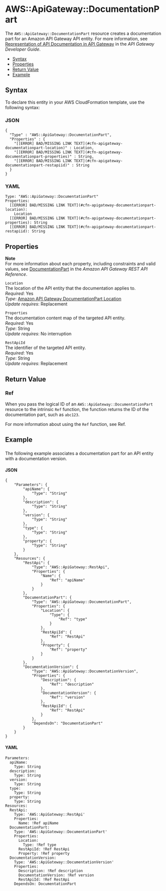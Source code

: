 # AWS::ApiGateway::DocumentationPart<a name="aws-resource-apigateway-documentationpart"></a>

The `AWS::ApiGateway::DocumentationPart` resource creates a documentation part for an Amazon API Gateway API entity\. For more information, see [ Representation of API Documentation in API Gateway](http://docs.aws.amazon.com/apigateway/latest/developerguide/api-gateway-documenting-api-content-representation.html) in the *API Gateway Developer Guide*\.


+ [Syntax](#aws-resource-apigateway-documentationpart-syntax)
+ [Properties](#aws-resource-apigateway-documentationpart-properties)
+ [Return Value](#aws-resource-apigateway-documentationpart-returnvalues)
+ [Example](#aws-resource-apigateway-documentationpart-examples)

## Syntax<a name="aws-resource-apigateway-documentationpart-syntax"></a>

To declare this entity in your AWS CloudFormation template, use the following syntax:

### JSON<a name="aws-resource-apigateway-documentationpart-syntax.json"></a>

```
{
  "Type" : "AWS::ApiGateway::DocumentationPart",
  "Properties" : {
    "[[ERROR] BAD/MISSING LINK TEXT](#cfn-apigateway-documentationpart-location)" : Location,
    "[[ERROR] BAD/MISSING LINK TEXT](#cfn-apigateway-documentationpart-properties)" : String,
    "[[ERROR] BAD/MISSING LINK TEXT](#cfn-apigateway-documentationpart-restapiid)" : String
  }
}
```

### YAML<a name="aws-resource-apigateway-documentationpart-syntax.yaml"></a>

```
Type: "AWS::ApiGateway::DocumentationPart"
Properties:
  [[ERROR] BAD/MISSING LINK TEXT](#cfn-apigateway-documentationpart-location): 
    Location
  [[ERROR] BAD/MISSING LINK TEXT](#cfn-apigateway-documentationpart-properties): String
  [[ERROR] BAD/MISSING LINK TEXT](#cfn-apigateway-documentationpart-restapiid): String
```

## Properties<a name="aws-resource-apigateway-documentationpart-properties"></a>

**Note**  
For more information about each property, including constraints and valid values, see [ DocumentationPart](http://docs.aws.amazon.com/apigateway/api-reference/resource/documentation-part) in the *Amazon API Gateway REST API Reference*\.

`Location`  
The location of the API entity that the documentation applies to\.  
 *Required*: Yes  
 *Type*: [Amazon API Gateway DocumentationPart Location](aws-properties-apigateway-documentationpart-location.md)  
 *Update requires*: Replacement 

`Properties`  
The documentation content map of the targeted API entity\.  
 *Required*: Yes  
*Type*: String  
 *Update requires*: No interruption 

`RestApiId`  
The identifier of the targeted API entity\.  
 *Required*: Yes  
*Type*: String  
 *Update requires*: Replacement 

## Return Value<a name="aws-resource-apigateway-documentationpart-returnvalues"></a>

### Ref<a name="aws-resource-apigateway-documentationpart-ref"></a>

When you pass the logical ID of an `AWS::ApiGateway::DocumentationPart` resource to the intrinsic `Ref` function, the function returns the ID of the documentation part, such as `abc123`\. 

For more information about using the `Ref` function, see Ref\.

## Example<a name="aws-resource-apigateway-documentationpart-examples"></a>

### <a name="w3ab2c21c10c40c13b3"></a>

The following example associates a documentation part for an API entity with a documentation version\.

#### JSON<a name="aws-resource-apigateway-documentationpart-example1.json"></a>

```
{
    "Parameters": {
        "apiName": {
            "Type": "String"
        },
        "description": {
            "Type": "String"
        },
        "version": {
            "Type": "String"
        },
        "type": {
            "Type": "String"
        },
        "property": {
            "Type": "String"
        }
    },
    "Resources": {
        "RestApi": {
            "Type": "AWS::ApiGateway::RestApi",
            "Properties": {
                "Name": {
                    "Ref": "apiName"
                }
            }
        },
        "DocumentationPart": {
            "Type": "AWS::ApiGateway::DocumentationPart",
            "Properties": {
                "Location": {
                    "Type": {
                        "Ref": "type"
                    }
                },
                "RestApiId": {
                    "Ref": "RestApi"
                },
                "Property": {
                    "Ref": "property"
                }
            }
        },
        "DocumentationVersion": {
            "Type": "AWS::ApiGateway::DocumentationVersion",
            "Properties": {
                "Description": {
                    "Ref": "description"
                },
                "DocumentationVersion": {
                    "Ref": "version"
                },
                "RestApiId": {
                    "Ref": "RestApi"
                }
            },
            "DependsOn": "DocumentationPart"
        }
    }
}
```

#### YAML<a name="aws-resource-apigateway-documentationpart-example1.yaml"></a>

```
Parameters:
  apiName:
    Type: String
  description:
    Type: String
  version:
    Type: String
  type:
    Type: String
  property:
    Type: String
Resources:
  RestApi:
    Type: 'AWS::ApiGateway::RestApi'
    Properties:
      Name: !Ref apiName
  DocumentationPart:
    Type: 'AWS::ApiGateway::DocumentationPart'
    Properties:
      Location:
        Type: !Ref type
      RestApiId: !Ref RestApi
      Property: !Ref property
  DocumentationVersion:
    Type: 'AWS::ApiGateway::DocumentationVersion'
    Properties:
      Description: !Ref description
      DocumentationVersion: !Ref version
      RestApiId: !Ref RestApi
    DependsOn: DocumentationPart
```